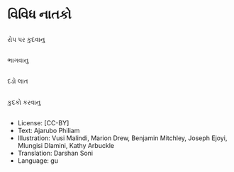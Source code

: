 # વિવિધ નાતકો

##
રોપ પર કુદવાનુ

##
ભાગવાનુ

##
દડો લાત

##
કુદકો કરવાનુ

##
* License: [CC-BY]
* Text: Ajarubo Philiam
* Illustration: Vusi Malindi, Marion Drew, Benjamin Mitchley, Joseph Ejoyi, Mlungisi Dlamini, Kathy Arbuckle
* Translation: Darshan Soni
* Language: gu
